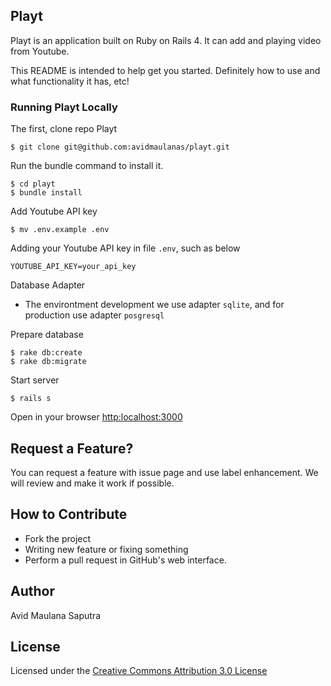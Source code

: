 ## Playt
Playt is an application built on Ruby on Rails 4. It can add and playing video from Youtube.

This README is intended to help get you started. Definitely how to use and what functionality it has, etc! 

### Running Playt Locally
The first, clone repo Playt
```
$ git clone git@github.com:avidmaulanas/playt.git
```

Run the bundle command to install it.
```
$ cd playt
$ bundle install
```

Add Youtube API key
```
$ mv .env.example .env
```

Adding your Youtube API key in file `.env`, such as below
```
YOUTUBE_API_KEY=your_api_key
```
Database Adapter
* The environtment development we use adapter `sqlite`, and for production use adapter `posgresql`

Prepare database
```
$ rake db:create
$ rake db:migrate
```

Start server
```
$ rails s
```

Open in your browser <a href="http:localhost:3000" target="_blank">http:localhost:3000</a>


## Request a Feature?

You can request a feature with issue page and use label enhancement. We will review and make it work if possible.

## How to Contribute

* Fork the project
* Writing new feature or fixing something
* Perform a pull request in GitHub's web interface.

## Author
Avid Maulana Saputra

## License
Licensed under the <a href="http://creativecommons.org/licenses/by/3.0/" target="_blank">Creative Commons Attribution 3.0 License</a>
